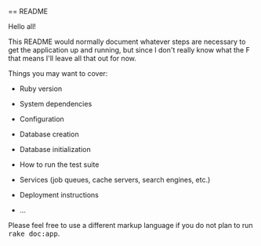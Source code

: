 == README

Hello all!

This README would normally document whatever steps are necessary to get the
application up and running, but since I don't really know what the F that means I'll leave all that out for now.

Things you may want to cover:

* Ruby version

* System dependencies

* Configuration

* Database creation

* Database initialization

* How to run the test suite

* Services (job queues, cache servers, search engines, etc.)

* Deployment instructions

* ...


Please feel free to use a different markup language if you do not plan to run
<tt>rake doc:app</tt>.
